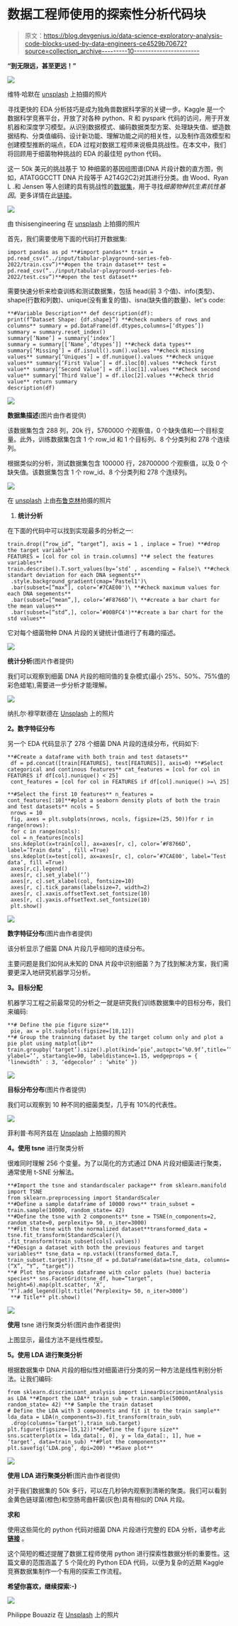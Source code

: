 # 数据工程师使用的探索性分析代码块

> 原文：<https://blog.devgenius.io/data-science-exploratory-analysis-code-blocks-used-by-data-engineers-ce4529b70672?source=collection_archive---------10----------------------->

**“到无限远，甚至更远！”**

![](img/ad274084fd94346ca70517764a5bc206.png)

维特·哈默在 [unsplash](https://unsplash.com/photos/8FjAcgcWR4E?utm_source=unsplash&utm_medium=referral&utm_content=creditShareLink) 上拍摄的照片

寻找更快的 EDA 分析技巧是成为独角兽数据科学家的关键一步。Kaggle 是一个数据科学竞赛平台，开放了对各种 python、R 和 pyspark 代码的访问，用于开发机器和深度学习模型。从识别数据模式、编码数据类型方案、处理缺失值、塑造数据结构、分类值编码、设计新功能、理解功能之间的相关性，以及制作高效模型和创建模型推断的端点，EDA 过程对数据工程师来说极具挑战性。在本文中，我们将回顾用于细菌物种挑战的 EDA 的最佳短 python 代码。

这一 50k 美元的挑战基于 10 种细菌的基因组图谱(DNA 片段计数的直方图，例如，ATATGGCCTT DNA 片段等于 A2T4G2C2)对其进行分类。由 Wood、Ryan L .和 Jensen 等人创建的具有挑战性的[数据集](https://www.kaggle.com/competitions/tabular-playground-series-feb-2022)，用于寻找*细菌物种抗生素抗性基因*。更多详情在此[链接](https://www.frontiersin.org/articles/10.3389/fmicb.2020.00257/full)。

![](img/f1b474c5f2cc044499b61f4221d7fd40.png)

由 thisisengineering 在 [unsplash](https://unsplash.com/photos/FDzh1--azLM?utm_source=unsplash&utm_medium=referral&utm_content=creditShareLink) 上拍摄的照片

首先，我们需要使用下面的代码打开数据集:

```
import pandas as pd **#import pandas** train = pd.read_csv(“../input/tabular-playground-series-feb-2022/train.csv”)**#open the train dataset** test = pd.read_csv(“../input/tabular-playground-series-feb-2022/test.csv”)**#open the test dataset**
```

需要快速分析来检查训练和测试数据集，包括 head(前 3 个值)、info(类型)、shape(行数和列数)、unique(没有重复的值)、isna(缺失值的数量)、let's code:

```
**#Variable Description** def description(df):
print(f”Dataset Shape: {df.shape}”) **#check numbers of rows and columns** summary = pd.DataFrame(df.dtypes,columns=[‘dtypes’])
summary = summary.reset_index()
summary[‘Name’] = summary[‘index’]
summary = summary[[‘Name’,’dtypes’]] **#check data types** summary[‘Missing’] = df.isnull().sum().values **#check missing values** summary[‘Uniques’] = df.nunique().values **#check unique values** summary[‘First Value’] = df.iloc[0].values **#check first value** summary[‘Second Value’] = df.iloc[1].values **#Check second value** summary[‘Third Value’] = df.iloc[2].values **#check thrid value** return summary
description(df)
```

![](img/6dba6db3180eca4ca4f383b34dbfc481.png)

**数据集描述**(图片由作者提供)

该数据集包含 288 列，20k 行，5760000 个观察值，0 个缺失值和一个目标变量。此外，训练数据集包含 1 个 row_id 和 1 个目标列、8 个分类列和 278 个连续列。

根据类似的分析，测试数据集包含 100000 行，28700000 个观察值，以及 0 个缺失值。该数据集包含 1 个 row_id、8 个分类列和 278 个连续列。

![](img/05acf16c562625bba8344f67d3997631.png)

在 [unsplash](https://unsplash.com/photos/fFQ19Vz_Mu8?utm_source=unsplash&utm_medium=referral&utm_content=creditShareLink) 上由[布鲁克林](https://unsplash.com/es/@brookelark?utm_source=unsplash&utm_medium=referral&utm_content=creditCopyText)拍摄的照片

1.  **统计分析**

在下面的代码中可以找到实现最多的分析之一:

```
train.drop([“row_id”, “target”], axis = 1 , inplace = True) **#drop the target variable**
FEATURES = [col for col in train.columns] **# select the features variables** 
train.describe().T.sort_values(by=’std’ , ascending = False)\ **#check standart deviation for each DNA segments**
 .style.background_gradient(cmap=’Pastel1')\
 .bar(subset=[“max”], color=’#7CAE00')\ **#check maximum values for each DNA segements**
 .bar(subset=[“mean”,], color=’#F8766D’)\ **#create a bar chart for the mean values**
 .bar(subset=[“std”,], color=’#00BFC4')**#create a bar chart for the std values**
```

它对每个细菌物种 DNA 片段的关键统计值进行了有趣的描述。

![](img/c6dafd8613d96fe41120d1e97d2e8e38.png)

**统计分析**(图片作者提供)

我们可以观察到细菌 DNA 片段的相同值的复杂模式(最小 25%、50%、75%值的彩色蜡笔),需要进一步分析才能理解。

![](img/8620bd658863f61e3baede4b7453e060.png)

纳扎尔·穆罕默德在 [Unsplash](https://unsplash.com/photos/ANAGcyPUVwk?utm_source=unsplash&utm_medium=referral&utm_content=creditShareLink) 上的照片

**2。数字特征分布**

另一个 EDA 代码显示了 278 个细菌 DNA 片段的连续分布，代码如下:

```
**#Create a dataframe with both train and test datasets**
 df = pd.concat([train[FEATURES], test[FEATURES]], axis=0) **#Select categorical and continous features** cat_features = [col for col in FEATURES if df[col].nunique() < 25]
 cont_features = [col for col in FEATURES if df[col].nunique() >=\ 25]

**#Select the first 10 features** n_features = cont_features[:10]**#plot a seaborn density plots of both the train and test datasets** ncols = 5
 nrows = 10
 fig, axes = plt.subplots(nrows, ncols, figsize=(25, 50))for r in range(nrows):
 for c in range(ncols):
 col = n_features[ncols]
 sns.kdeplot(x=train[col], ax=axes[r, c], color=’#F8766D’, label=’Train data’ , fill =True)
 sns.kdeplot(x=test[col], ax=axes[r, c], color=’#7CAE00', label=’Test data’, fill =True)
 axes[r,c].legend()
 axes[r, c].set_ylabel(‘’)
 axes[r, c].set_xlabel(col, fontsize=10)
 axes[r, c].tick_params(labelsize=7, width=2)
 axes[r, c].xaxis.offsetText.set_fontsize(10)
 axes[r, c].yaxis.offsetText.set_fontsize(10)
 plt.show()
```

![](img/1ac98a1cad2baa79b118a7608b1c415c.png)

**数字特征分布**(图片由作者提供)

该分析显示了细菌 DNA 片段几乎相同的连续分布。

主要问题是我们如何从未知的 DNA 片段中识别细菌？为了找到解决方案，我们需要更深入地研究机器学习分析。

**3。目标分配**

机器学习工程之前最常见的分析之一就是研究我们训练数据集中的目标分布，我们来编码:

```
**# Define the pie figure size**
 pie, ax = plt.subplots(figsize=[18,12])
**# Group the trainning dataset by the target column only and plot a pie plot using matplotlib** train.groupby(‘target’).size().plot(kind=’pie’,autopct=’%0.9f’,title=’Target’, ylabel=’’, startangle=90, labeldistance=1.15, wedgeprops = { ‘linewidth’ : 3, ‘edgecolor’ : ‘white’ })
```

![](img/62182eeb089064f5d9f09f53421041b7.png)

**目标分布分布**(图片作者提供)

我们可以观察到 10 种不同的细菌类型，几乎有 10%的代表性。

![](img/f4133dc0bba9db36f46a59f75922789c.png)

菲利普·布阿齐兹在 [Unsplash](https://unsplash.com/photos/gY60AYAh7Jw?utm_source=unsplash&utm_medium=referral&utm_content=creditShareLink) 上拍摄的照片

**4。使用 tsne** 进行聚类分析

很难同时理解 256 个变量。为了以简化的方式通过 DNA 片段对细菌进行聚类，通常使用 t-SNE 分解法。

```
**#Import the tsne and standardscaler package** from sklearn.manifold import TSNE
from sklearn.preprocessing import StandardScaler
**#Define a sample dataframe of 10000 rows** train_subset = train.sample(10000, random_state= 42)
**#Define the tsne with 2 components** tsne = TSNE(n_components=2, random_state=0, perplexity= 50, n_iter=3000)
**#Fit the tsne with the normalized dataset**transformed_data = tsne.fit_transform(StandardScaler()\
.fit_transform(train_subset[cols].values))
**#Design a dataset with both the previous features and target variables** tsne_data = np.vstack((transformed_data.T, train_subset.target)).Ttsne_df = pd.DataFrame(data=tsne_data, columns=(“X”, “Y”, “target”))
**# Plot the previous dataframe with color palets (hue) bacteria species** sns.FacetGrid(tsne_df, hue=”target”, height=6).map(plt.scatter, ‘X’, ‘Y’).add_legend()plt.title(‘Perplexity= 50, n_iter=3000’)
 **# Title** plt.show()
```

![](img/65a8f647f8c2a5f5692a07628e318548.png)

**使用** tsne 进行聚类分析(图片由作者提供)

上图显示，最佳方法不是线性模型。

**5。使用 LDA 进行聚类分析**

根据数据集中 DNA 片段的相似性对细菌进行分类的另一种方法是线性判别分析法。让我们编码:

```
from sklearn.discriminant_analysis import LinearDiscriminantAnalysis as LDA **#Import the LDA** train_sub = train.sample(50000, random_state= 42) **# Sample the train dataset
# Define the LDA with 3 components and fit it to the train sample** lda_data = LDA(n_components=3).fit_transform(train_sub\
 .drop(columns=’target’),train_sub.target)
plt.figure(figsize=(15,12))**#Define the figure size** sns.scatterplot(x = lda_data[:, 0], y = lda_data[:, 1], hue = ‘target’, data=train_sub) **#Plot the components** plt.savefig(‘LDA.png’, dpi=200) **#Save plot**
```

![](img/535fc7fae21b6b1e68c347e7fabde110.png)

**使用 LDA 进行聚类分析**(图片由作者提供)

对于我们数据集的 50k 多行，可以在几秒钟内观察到清晰的聚类。我们可以看到金黄色链球菌(橙色)和空肠弯曲杆菌(灰色)具有相似的 DNA 片段。

**求和**

使用这些简化的 python 代码对细菌 DNA 片段进行完整的 EDA 分析，请参考此 [**链接**](https://jovian.ai/yeonathan/bacteria-tps-022) 。

这个简短的概述提醒了数据工程师使用 python 进行探索性数据分析的重要性。这篇文章的范围涵盖了 5 个简化的 Python EDA 代码，以便为复杂的近期 Kaggle 竞赛数据集制作一个有用的探索工作流程。

**希望你喜欢，继续探索:-)**

![](img/fc66ad9b5b351162f6b319c0a6da62fe.png)

Philippe Bouaziz 在 [Unsplash](https://unsplash.com/photos/zB_hYYqhMb8?utm_source=unsplash&utm_medium=referral&utm_content=creditShareLink) 上的照片